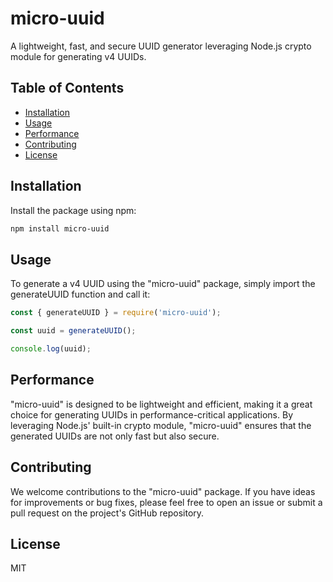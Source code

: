 # micro-uuid

A lightweight, fast, and secure UUID generator leveraging Node.js crypto module for generating v4 UUIDs.

## Table of Contents

- [Installation](#installation)
- [Usage](#usage)
- [Performance](#performance)
- [Contributing](#contributing)
- [License](#license)

## Installation

Install the package using npm:

```bash
npm install micro-uuid
```

## Usage

To generate a v4 UUID using the "micro-uuid" package, simply import the generateUUID function and call it:

```javascript
const { generateUUID } = require('micro-uuid');

const uuid = generateUUID();

console.log(uuid);
```

## Performance

"micro-uuid" is designed to be lightweight and efficient, making it a great choice for generating UUIDs in performance-critical applications. By leveraging Node.js' built-in crypto module, "micro-uuid" ensures that the generated UUIDs are not only fast but also secure.

## Contributing

We welcome contributions to the "micro-uuid" package. If you have ideas for improvements or bug fixes, please feel free to open an issue or submit a pull request on the project's GitHub repository.

## License

MIT
